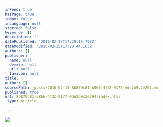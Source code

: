```yaml
---
inFeed: true
hasPage: true
inNav: false
inLanguage: null
starred: false
keywords: []
description: ''
datePublished: '2016-02-15T17:29:15.796Z'
dateModified: '2016-02-15T17:28:44.163Z'
authors: []
publisher:
  name: null
  domain: null
  url: null
  favicon: null
title: ''
author: []
sourcePath: _posts/2016-02-15-8b879c81-b866-4f32-9177-ede2b9c2e294.md
published: true
url: 8b879c81-b866-4f32-9177-ede2b9c2e294/index.html
_type: Article

---
```

![](https://the-grid-user-content.s3-us-west-2.amazonaws.com/53e614e5-0272-4d95-b809-160164aa7e83.jpg)
